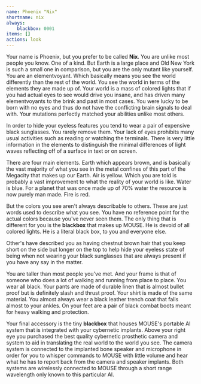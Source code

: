 ```yaml
---
name: Phoenix "Nix"
shortname: nix
always: 
    blackbox: 0001
items: []
actions: look
---
```

Your name is Phoenix, but you prefer to be called **Nix**. You are unlike most people you know.  One of a kind.  But Earth is a large place and Old New York is such a small one in comparison, but you are the only mutant like yourself.  You are an elementvoyant.  Which basically means you see the world differently than the rest of the world.  You see the world in terms of the elements they are made up of.  Your world is a mass of colored lights that if you had actual eyes to see would drive you insane, and has driven many elementvoyants to the brink and past in most cases.  You were lucky to be born with no eyes and thus do not have the conflicting brain signals to deal with.  Your mutations perfectly matched your abilities unlike most others.

In order to hide your eyeless features you tend to wear a pair of expensive black sunglasses.  You rarely remove them.  Your lack of eyes prohibits many usual activities such as reading or watching the terminals.  There is very little information in the elements to distinguish the minimal differences of light waves reflecting off of a surface in text or on screen.

There are four main elements.  Earth which appears brown, and is basically the vast majority of what you see in the metal confines of this part of the Megacity that makes up our Earth.  Air is yellow.  Which you are told is probably a vast improvement to what the reality of your world is like.  Water is blue.  For a planet that was once made up of 70% water the resource is now purely man made.  Fire is red.  

But the colors you see aren't always describable to others.  These are just words used to describe what you see.  You have no reference point for the actual colors because you've never seen them.  The only thing that is different for you is the **blackbox** that makes up MOUSE.  He is devoid of all colored lights.  He is a literal black box, to you and everyone else.

Other's have described you as having chestnut brown hair that you keep short on the side but longer on the top to help hide your eyeless state of being when not wearing your black sunglasses that are always present if you have any say in the matter.

You are taller than most people you've met.  And your frame is that of someone who does a lot of walking and running from place to place.  You wear all black.  Your pants are made of durable linen that is almost bullet proof but is definitely slash and thrust proof.  Your shirt is made of the same material.  You almost always wear a black leather trench coat that falls almost to your ankles.  On your feet are a pair of black combat boots meant for heavy walking and protection. 

Your final accessory is the tiny **blackbox** that houses MOUSE's portable AI system that is integrated with your cybernetic implants.  Above your right eye you purchased the best quality cybernetic prosthetic camera and system to aid in translating the real world to the world you see.  The camera system is connected to the implanted bone speaker and microphone in order for you to whisper commands to MOUSE with little volume and hear what he has to report back from the camera and speaker implants.  Both systems are wirelessly connected to MOUSE through a short range wavelength only known to this particular AI.
